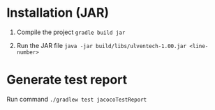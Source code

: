 # Installation (JAR)
1. Compile the project `gradle build jar`

2. Run the JAR file `java -jar build/libs/ulventech-1.00.jar <line-number>`

# Generate test report
Run command `./gradlew test jacocoTestReport
`